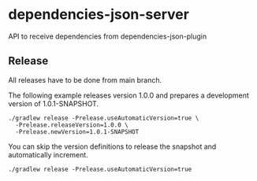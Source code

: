 # dependencies-json-server

API to receive dependencies from dependencies-json-plugin

## Release

All releases have to be done from main branch.

The following example releases version 1.0.0 and prepares a development version of 1.0.1-SNAPSHOT.

```shell
./gradlew release -Prelease.useAutomaticVersion=true \
  -Prelease.releaseVersion=1.0.0 \
  -Prelease.newVersion=1.0.1-SNAPSHOT
```

You can skip the version definitions to release the snapshot and automatically increment.

```shell
./gradlew release -Prelease.useAutomaticVersion=true
```
